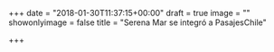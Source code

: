 +++
date = "2018-01-30T11:37:15+00:00"
draft = true
image = ""
showonlyimage = false
title = "Serena Mar se integró a PasajesChile"

+++
